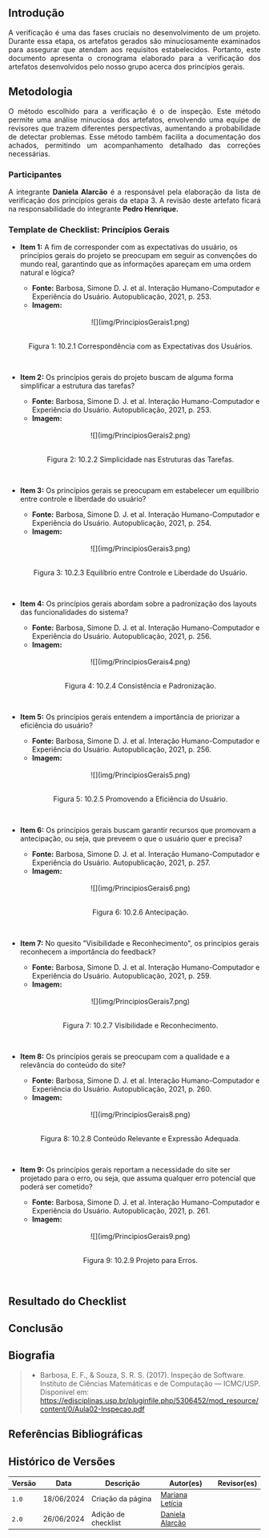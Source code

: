 ## Introdução
<p style="text-align: justify;"> A verificação é uma das fases cruciais no desenvolvimento de um projeto. Durante essa etapa, os artefatos gerados são minuciosamente examinados para assegurar que atendam aos requisitos estabelecidos. Portanto, este documento apresenta o cronograma elaborado para a verificação dos artefatos desenvolvidos pelo nosso grupo acerca dos princípios gerais. </p>

## Metodologia
<p style="text-align: justify;"> O método escolhido para a verificação é o de inspeção. Este método permite uma análise minuciosa dos artefatos, envolvendo uma equipe de revisores que trazem diferentes perspectivas, aumentando a probabilidade de detectar problemas. Esse método também facilita a documentação dos achados, permitindo um acompanhamento detalhado das correções necessárias. </p> </p>

### Participantes
<p style="text-align: justify;"> A integrante <strong>Daniela Alarcão</strong> é a responsável pela elaboração da lista de verificação dos princípios gerais da etapa 3. A revisão deste artefato ficará na responsabilidade do integrante <strong>Pedro Henrique.</strong></p>

### Template de Checklist: Princípios Gerais
- **Item 1:** A fim de corresponder com as expectativas do usuário, os princípios gerais do projeto se preocupam em seguir as convenções do mundo real, garantindo que as informações apareçam em uma ordem natural e lógica? 
    - **Fonte:** Barbosa, Simone D. J. et al. Interação Humano-Computador e Experiência do Usuário. Autopublicação, 2021, p. 253.
    - **Imagem:**
    <br>
    <center>
    ![](img/PrincipiosGerais1.png)
    <br><br>
    <p style="text-align: center">Figura 1: 10.2.1 Correspondência com as Expectativas dos Usuários. </p><br>

- **Item 2:** Os princípios gerais do projeto buscam de alguma forma simplificar a estrutura das tarefas?
    - **Fonte:** Barbosa, Simone D. J. et al. Interação Humano-Computador e Experiência do Usuário. Autopublicação, 2021, p. 253.
    - **Imagem:**
    <br>
    <center>
    ![](img/PrincipiosGerais2.png)
    <br><br>
    <p style="text-align: center">Figura 2: 10.2.2 Simplicidade nas Estruturas das Tarefas. </p><br>

- **Item 3:** Os princípios gerais se preocupam em estabelecer um equilíbrio entre controle e liberdade do usuário?
    - **Fonte:** Barbosa, Simone D. J. et al. Interação Humano-Computador e Experiência do Usuário. Autopublicação, 2021, p. 254.
    - **Imagem:**
    <br>
    <center>
    ![](img/PrincipiosGerais3.png)
    <br><br>
    <p style="text-align: center">Figura 3: 10.2.3 Equilíbrio entre Controle e Liberdade do Usuário. </p><br>

- **Item 4:** Os princípios gerais abordam sobre a padronização dos layouts das funcionalidades do sistema?
    - **Fonte:** Barbosa, Simone D. J. et al. Interação Humano-Computador e Experiência do Usuário. Autopublicação, 2021, p. 256.
    - **Imagem:**
    <br>
    <center>
    ![](img/PrincipiosGerais4.png)
    <br><br>
    <p style="text-align: center">Figura 4: 10.2.4 Consistência e Padronização. </p><br>

- **Item 5:** Os princípios gerais entendem a importância de priorizar a eficiência do usuário?
    - **Fonte:** Barbosa, Simone D. J. et al. Interação Humano-Computador e Experiência do Usuário. Autopublicação, 2021, p. 256.
    - **Imagem:**
    <br>
    <center>
    ![](img/PrincipiosGerais5.png)
    <br><br>
    <p style="text-align: center">Figura 5: 10.2.5 Promovendo a Eficiência do Usuário. </p><br>

- **Item 6:** Os princípios gerais buscam garantir recursos que promovam a antecipação, ou seja, que preveem o que o usuário quer e precisa?
    - **Fonte:** Barbosa, Simone D. J. et al. Interação Humano-Computador e Experiência do Usuário. Autopublicação, 2021, p. 257.
    - **Imagem:**
    <br>
    <center>
    ![](img/PrincipiosGerais6.png)
    <br><br>
    <p style="text-align: center">Figura 6: 10.2.6 Antecipação. </p><br>

- **Item 7:** No quesito "Visibilidade e Reconhecimento", os princípios gerais reconhecem a importância do feedback?
    - **Fonte:** Barbosa, Simone D. J. et al. Interação Humano-Computador e Experiência do Usuário. Autopublicação, 2021, p. 259.
    - **Imagem:**
    <br>
    <center>
    ![](img/PrincipiosGerais7.png)
    <br><br>
    <p style="text-align: center">Figura 7: 10.2.7 Visibilidade e Reconhecimento. </p><br>

- **Item 8:** Os princípios gerais se preocupam com a qualidade e a relevância do conteúdo do site?
    - **Fonte:** Barbosa, Simone D. J. et al. Interação Humano-Computador e Experiência do Usuário. Autopublicação, 2021, p. 260.
    - **Imagem:**
    <br>
    <center>
    ![](img/PrincipiosGerais8.png)
    <br><br>
    <p style="text-align: center">Figura 8: 10.2.8 Conteúdo Relevante e Expressão Adequada. </p><br>

- **Item 9:** Os princípios gerais reportam a necessidade do site ser projetado para o erro, ou seja, que assuma qualquer erro potencial que poderá ser cometido?
    - **Fonte:** Barbosa, Simone D. J. et al. Interação Humano-Computador e Experiência do Usuário. Autopublicação, 2021, p. 261.
    - **Imagem:**
    <br>
    <center>
    ![](img/PrincipiosGerais9.png)
    <br><br>
    <p style="text-align: center">Figura 9: 10.2.9 Projeto para Erros. </p><br>


## Resultado do Checklist
 <!-- template de VERIFICAÇÃO -->

<!-- 
| Item | Descrição      | Versão do Artefato | Avaliação      | Descrição do problema | Sugestão de Ação Corretiva | Observações |
| ---- | -------------- | ------------------ | -------------- | --------------------- | -------------------------- | ----------- |
|  1   | (COLOCAR DECRIÇÃO DO ITEM 1 AQUI) | (COLOCAR SE ESTÁ CONFORME OU NÃO CONFORME) |  | |
|  2   | (COLOCAR DECRIÇÃO DO ITEM 2 AQUI) | (COLOCAR VERSÃO AQUI) | (COLOCAR SE ESTÁ CONFORME OU NÃO CONFORME)|  |   |  |
|  3   | (COLOCAR DECRIÇÃO DO ITEM 3 AQUI) | (COLOCAR VERSÃO AQUI)| (COLOCAR SE ESTÁ CONFORME OU NÃO CONFORME) | |  | 
|  4   | (COLOCAR DECRIÇÃO DO ITEM 4 AQUI) | (COLOCAR VERSÃO AQUI) | (COLOCAR SE ESTÁ CONFORME OU NÃO CONFORME)  | | | |
|  5   | (COLOCAR DECRIÇÃO DO ITEM 5 AQUI) | (COLOCAR VERSÃO AQUI)| (COLOCAR SE ESTÁ CONFORME OU NÃO CONFORME)  | | |  |
<p style="text-align: center">Tabela (COLQUE O NUMERO DA TABELA AQUI): (COLOQUE O TÍTULO DA TABELA AQUI)</p>
<p style="text-align: center">Fonte: (COLOQUE SEU NOME AQUI), 2024</p>

<iframe width="560" height="315" 
src="(COLOQUE O LINK EMBED AQUI)" 
title="YouTube video player" frameborder="0" allow="accelerometer; autoplay; clipboard-write; encrypted-media; gyroscope; picture-in-picture; web-share" referrerpolicy="strict-origin-when-cross-origin" allowfullscreen></iframe>

<p style="text-align: center">Vídeo (COLOQUE O NUMERO DO VÍDEO AQUI): (COLOQUE O TÍTULO DO VÍDEO AQUI).</p>
<p style="text-align: center">Fonte: (COLOQUE SEU NOME AQUI), 2024</p> -->

## Conclusão

## Biografia
>- Barbosa, E. F., & Souza, S. R. S. (2017). Inspeção de Software. Instituto de Ciências Matemáticas e de Computação — ICMC/USP. Disponivel em: https://edisciplinas.usp.br/pluginfile.php/5306452/mod_resource/content/0/Aula02-Inspecao.pdf

## Referências Bibliográficas


## Histórico de Versões

| Versão |    Data    | Descrição                                 | Autor(es)                                       | Revisor(es)                                    |
| ------ | :--------: | ----------------------------------------- | ----------------------------------------------- | ---------------------------------------------- |
| `1.0`   | 18/06/2024 | Criação da página                         | [Mariana Letícia](https://github.com/Marianannn) |   |
| `2.0`   | 26/06/2024 | Adição de checklist                        | [Daniela Alarcão](https://github.com/danialarcao) |   |